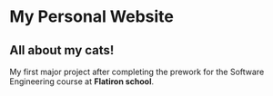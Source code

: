 # My Personal Website
## All about my cats!
My first major project after completing the prework for the Software Engineering course at **Flatiron school**.

